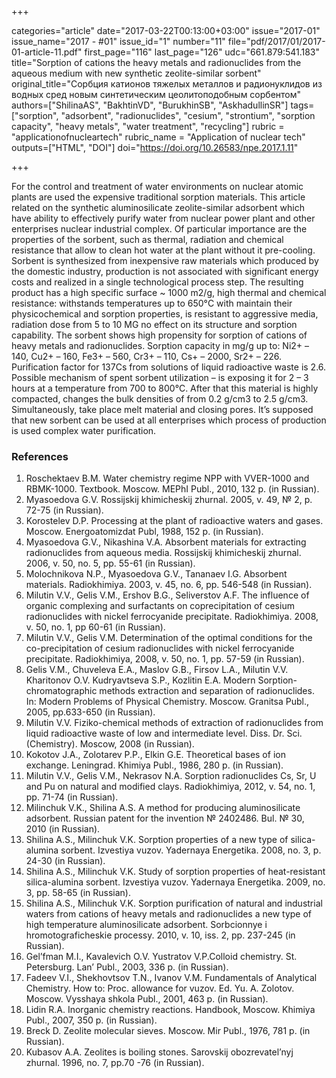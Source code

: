+++

categories="article"
date="2017-03-22T00:13:00+03:00"
issue="2017-01"
issue_name="2017 - #01"
issue_id="1"
number="11"
file="pdf/2017/01/2017-01-article-11.pdf"
first_page="116"
last_page="126"
udc="661.879:541.183"
title="Sorption of cations the heavy metals and radionuclides from the aqueous medium with new synthetic zeolite-similar sorbent"
original_title="Сорбция катионов тяжелых металлов и радионуклидов из водных сред новым синтетическим цеолитоподобным сорбентом"
authors=["ShilinaAS", "BakhtinVD", "BurukhinSB", "AskhadullinSR"]
tags=["sorption", "adsorbent", "radionuclides", "cesium", "strontium", "sorption capacity", "heavy metals", "water treatment", "recycling"]
rubric = "applicationofnucleartech"
rubric_name = "Application of nuclear tech"
outputs=["HTML", "DOI"]
doi="https://doi.org/10.26583/npe.2017.1.11"

+++

For the control and treatment of water environments on nuclear atomic plants are used the expensive traditional sorption materials. This article related on the synthetic aluminosilicate zeolite-similar adsorbent which have ability to effectively purify water from nuclear power plant and other enterprises nuclear industrial complex. Of particular importance are the properties of the sorbent, such as thermal, radiation and chemical resistance that allow to clean hot water at the plant without it pre-cooling. Sorbent is synthesized from inexpensive raw materials which produced by the domestic industry, production is not associated with significant energy costs and realized in a single technological process step. The resulting product has a high specific surface ~ 1000 m2/g, high thermal and chemical resistance: withstands temperatures up to 650°С with maintain their physicochemical and sorption properties, is resistant to aggressive media, radiation dose from 5 to 10 MG no effect on its structure and sorption capability. The sorbent shows high propensity for sorption of cations of heavy metals and radionuclides. Sorption capacity in mg/g up to: Ni2+ – 140, Cu2+ – 160, Fe3+ – 560, Cr3+ – 110, Cs+ – 2000, Sr2+ – 226. Purification factor for 137Сs from solutions of liquid radioactive waste is 2.6. Possible mechanism of spent sorbent utilization – is exposing it for 2 – 3 hours at a temperature from 700 to 800°C. After that this material is highly compacted, changes the bulk densities of from 0.2 g/cm3 to 2.5 g/cm3. Simultaneously, take place melt material and closing pores. It’s supposed that new sorbent can be used at all enterprises which process of production is used complex water purification.

### References

1. Roschektaev B.M. Water chemistry regime NPP with VVER-1000 and RBMK-1000. Textbook. Moscow. MEPhI Publ., 2010, 132 p. (in Russian).
2. Myasoedova G.V. Rossijskij khimicheskij zhurnal. 2005, v. 49, № 2, p. 72-75 (in Russian).
3. Korostelev D.P. Processing at the plant of radioactive waters and gases. Moscow. Energoatomizdat Publ, 1988, 152 p. (in Russian).
4. Myasoedova G.V., Nikashina V.A. Absorbent materials for extracting radionuclides from aqueous media. Rossijskij khimicheskij zhurnal. 2006, v. 50, no. 5, pp. 55-61 (in Russian).
5. Molochnikova N.P., Myasoedova G.V., Tananaev I.G. Absorbent materials. Radiokhimiya. 2003, v. 45, no. 6, pp. 546-548 (in Russian).
6. Milutin V.V., Gelis V.M., Ershov B.G., Seliverstov A.F. The influence of organic complexing and surfactants on coprecipitation of cesium radionuclides with nickel ferrocyanide precipitate. Radiokhimiya. 2008, v. 50, no. 1, pp 60-61 (in Russian).
7. Milutin V.V., Gelis V.M. Determination of the optimal conditions for the co-precipitation of cesium radionuclides with nickel ferrocyanide precipitate. Radiokhimiya, 2008, v. 50, no. 1, pp. 57-59 (in Russian).
8. Gelis V.M., Chuveleva E.A., Maslov G.B., Firsov L.A., Milutin V.V. Kharitonov O.V. Kudryavtseva S.P., Kozlitin E.A. Modern Sorption-chromatographic methods extraction and separation of radionuclides. In: Modern Problems of Physical Chemistry. Moscow. Granitsa Publ., 2005, pp.633-650 (in Russian).
9. Milutin V.V. Fiziko-chemical methods of extraction of radionuclides from liquid radioactive waste of low and intermediate level. Diss. Dr. Sci. (Chemistry). Moscow, 2008 (in Russian).
10. Kokotov J.A., Zolotarev P.P., Elkin G.E. Theoretical bases of ion exchange. Leningrad. Khimiya Publ., 1986, 280 p. (in Russian).
11. Milutin V.V., Gelis V.M., Nekrasov N.A. Sorption radionuclides Cs, Sr, U and Pu on natural and modified clays. Radiokhimiya, 2012, v. 54, no. 1, pp. 71-74 (in Russian).
12. Milinchuk V.K., Shilina A.S. A method for producing aluminosilicate adsorbent. Russian patent for the invention № 2402486. Bul. № 30, 2010 (in Russian).
13. Shilina A.S., Milinchuk V.K. Sorption properties of a new type of silica-alumina sorbent. Izvestiya vuzov. Yadernaya Energetika. 2008, no. 3, p. 24-30 (in Russian).
14. Shilina A.S., Milinchuk V.K. Study of sorption properties of heat-resistant silica-alumina sorbent. Izvestiya vuzov. Yadernaya Energetika. 2009, no. 3, pp. 58-65 (in Russian).
15. Shilina A.S., Milinchuk V.K. Sorption purification of natural and industrial waters from cations of heavy metals and radionuclides a new type of high temperature aluminosilicate adsorbent. Sorbcionnye i hromotograficheskie processy. 2010, v. 10, iss. 2, pp. 237-245 (in Russian).
16. Gel’fman M.I., Kavalevich O.V. Yustratov V.P.Colloid chemistry. St. Petersburg. Lan’ Publ., 2003, 336 p. (in Russian).
17. Fadeev V.I., Shekhovtsov T.N., Ivanov V.M. Fundamentals of Analytical Chemistry. How to: Proc. allowance for vuzov. Ed. Yu. A. Zolotov. Moscow. Vysshaya shkola Publ., 2001, 463 p. (in Russian).
18. Lidin R.A. Inorganic chemistry reactions. Handbook, Moscow. Khimiya Publ., 2007, 350 p. (in Russian).
19. Breck D. Zeolite molecular sieves. Moscow. Mir Publ., 1976, 781 p. (in Russian).
20. Kubasov A.A. Zeolites is boiling stones. Sarovskij obozrevatel’nyj zhurnal. 1996, no. 7, pp.70 -76 (in Russian).